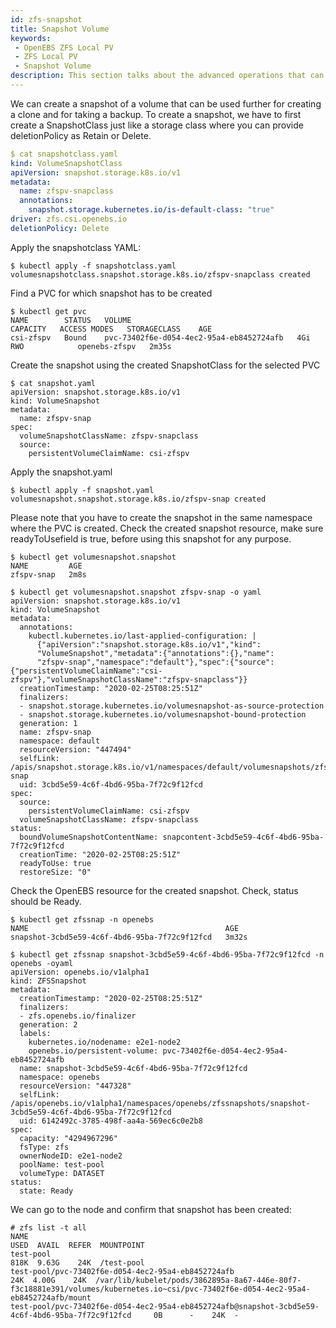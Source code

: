 ```yaml
---
id: zfs-snapshot
title: Snapshot Volume
keywords:
 - OpenEBS ZFS Local PV
 - ZFS Local PV
 - Snapshot Volume
description: This section talks about the advanced operations that can be performed in the OpenEBS Local Persistent Volumes (PV) backed by the ZFS Storage. 
---
```


We can create a snapshot of a volume that can be used further for creating a clone and for taking a backup. To create a snapshot, we have to first create a SnapshotClass just like a storage class where you can provide deletionPolicy as Retain or Delete.

```yaml
$ cat snapshotclass.yaml
kind: VolumeSnapshotClass
apiVersion: snapshot.storage.k8s.io/v1
metadata:
  name: zfspv-snapclass
  annotations:
    snapshot.storage.kubernetes.io/is-default-class: "true"
driver: zfs.csi.openebs.io
deletionPolicy: Delete
```

Apply the snapshotclass YAML:

```
$ kubectl apply -f snapshotclass.yaml
volumesnapshotclass.snapshot.storage.k8s.io/zfspv-snapclass created
```

Find a PVC for which snapshot has to be created

```
$ kubectl get pvc
NAME        STATUS   VOLUME                                     CAPACITY   ACCESS MODES   STORAGECLASS    AGE
csi-zfspv   Bound    pvc-73402f6e-d054-4ec2-95a4-eb8452724afb   4Gi        RWO            openebs-zfspv   2m35s
```

Create the snapshot using the created SnapshotClass for the selected PVC

```
$ cat snapshot.yaml
apiVersion: snapshot.storage.k8s.io/v1
kind: VolumeSnapshot
metadata:
  name: zfspv-snap
spec:
  volumeSnapshotClassName: zfspv-snapclass
  source:
    persistentVolumeClaimName: csi-zfspv
```

Apply the snapshot.yaml

```
$ kubectl apply -f snapshot.yaml
volumesnapshot.snapshot.storage.k8s.io/zfspv-snap created
```

Please note that you have to create the snapshot in the same namespace where the PVC is created. Check the created snapshot resource, make sure readyToUsefield is true, before using this snapshot for any purpose.

```
$ kubectl get volumesnapshot.snapshot
NAME         AGE
zfspv-snap   2m8s
```
```
$ kubectl get volumesnapshot.snapshot zfspv-snap -o yaml
apiVersion: snapshot.storage.k8s.io/v1
kind: VolumeSnapshot
metadata:
  annotations:
    kubectl.kubernetes.io/last-applied-configuration: |
      {"apiVersion":"snapshot.storage.k8s.io/v1","kind":
      "VolumeSnapshot","metadata":{"annotations":{},"name":
      "zfspv-snap","namespace":"default"},"spec":{"source":{"persistentVolumeClaimName":"csi-zfspv"},"volumeSnapshotClassName":"zfspv-snapclass"}}
  creationTimestamp: "2020-02-25T08:25:51Z"
  finalizers:
  - snapshot.storage.kubernetes.io/volumesnapshot-as-source-protection
  - snapshot.storage.kubernetes.io/volumesnapshot-bound-protection
  generation: 1
  name: zfspv-snap
  namespace: default
  resourceVersion: "447494"
  selfLink: /apis/snapshot.storage.k8s.io/v1/namespaces/default/volumesnapshots/zfspv-snap
  uid: 3cbd5e59-4c6f-4bd6-95ba-7f72c9f12fcd
spec:
  source:
    persistentVolumeClaimName: csi-zfspv
  volumeSnapshotClassName: zfspv-snapclass
status:
  boundVolumeSnapshotContentName: snapcontent-3cbd5e59-4c6f-4bd6-95ba-7f72c9f12fcd
  creationTime: "2020-02-25T08:25:51Z"
  readyToUse: true
  restoreSize: "0"
```

Check the OpenEBS resource for the created snapshot. Check, status should be Ready.

```
$ kubectl get zfssnap -n openebs
NAME                                            AGE
snapshot-3cbd5e59-4c6f-4bd6-95ba-7f72c9f12fcd   3m32s
```
```
$ kubectl get zfssnap snapshot-3cbd5e59-4c6f-4bd6-95ba-7f72c9f12fcd -n openebs -oyaml
apiVersion: openebs.io/v1alpha1
kind: ZFSSnapshot
metadata:
  creationTimestamp: "2020-02-25T08:25:51Z"
  finalizers:
  - zfs.openebs.io/finalizer
  generation: 2
  labels:
    kubernetes.io/nodename: e2e1-node2
    openebs.io/persistent-volume: pvc-73402f6e-d054-4ec2-95a4-eb8452724afb
  name: snapshot-3cbd5e59-4c6f-4bd6-95ba-7f72c9f12fcd
  namespace: openebs
  resourceVersion: "447328"
  selfLink: /apis/openebs.io/v1alpha1/namespaces/openebs/zfssnapshots/snapshot-3cbd5e59-4c6f-4bd6-95ba-7f72c9f12fcd
  uid: 6142492c-3785-498f-aa4a-569ec6c0e2b8
spec:
  capacity: "4294967296"
  fsType: zfs
  ownerNodeID: e2e1-node2
  poolName: test-pool
  volumeType: DATASET
status:
  state: Ready
```

We can go to the node and confirm that snapshot has been created:

```
# zfs list -t all
NAME                                                                                               USED  AVAIL  REFER  MOUNTPOINT
test-pool                                                                                          818K  9.63G    24K  /test-pool
test-pool/pvc-73402f6e-d054-4ec2-95a4-eb8452724afb                                                  24K  4.00G    24K  /var/lib/kubelet/pods/3862895a-8a67-446e-80f7-f3c18881e391/volumes/kubernetes.io~csi/pvc-73402f6e-d054-4ec2-95a4-eb8452724afb/mount
test-pool/pvc-73402f6e-d054-4ec2-95a4-eb8452724afb@snapshot-3cbd5e59-4c6f-4bd6-95ba-7f72c9f12fcd     0B      -    24K  -
```